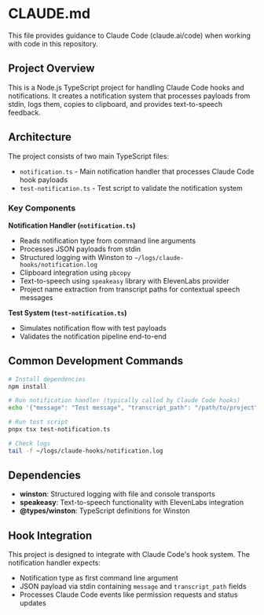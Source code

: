 # CLAUDE.md

This file provides guidance to Claude Code (claude.ai/code) when working with code in this repository.

## Project Overview

This is a Node.js TypeScript project for handling Claude Code hooks and notifications. It creates a notification system that processes payloads from stdin, logs them, copies to clipboard, and provides text-to-speech feedback.

## Architecture

The project consists of two main TypeScript files:

- `notification.ts` - Main notification handler that processes Claude Code hook payloads
- `test-notification.ts` - Test script to validate the notification system

### Key Components

**Notification Handler (`notification.ts`)**
- Reads notification type from command line arguments
- Processes JSON payloads from stdin
- Structured logging with Winston to `~/logs/claude-hooks/notification.log`
- Clipboard integration using `pbcopy`
- Text-to-speech using `speakeasy` library with ElevenLabs provider
- Project name extraction from transcript paths for contextual speech messages

**Test System (`test-notification.ts`)**
- Simulates notification flow with test payloads
- Validates the notification pipeline end-to-end

## Common Development Commands

```bash
# Install dependencies
npm install

# Run notification handler (typically called by Claude Code hooks)
echo '{"message": "Test message", "transcript_path": "/path/to/project"}' | pnpx tsx notification.ts hook-type

# Run test script
pnpx tsx test-notification.ts

# Check logs
tail -f ~/logs/claude-hooks/notification.log
```

## Dependencies

- **winston**: Structured logging with file and console transports
- **speakeasy**: Text-to-speech functionality with ElevenLabs integration
- **@types/winston**: TypeScript definitions for Winston

## Hook Integration

This project is designed to integrate with Claude Code's hook system. The notification handler expects:
- Notification type as first command line argument
- JSON payload via stdin containing `message` and `transcript_path` fields
- Processes Claude Code events like permission requests and status updates